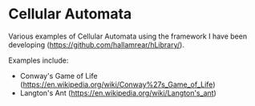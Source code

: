 # Cellular Automata
 
 
 Various examples of Cellular Automata using the framework I have been developing (https://github.com/hallamrear/hLibrary/).
 
 Examples include:
 - Conway's Game of Life (https://en.wikipedia.org/wiki/Conway%27s_Game_of_Life)
 - Langton's Ant (https://en.wikipedia.org/wiki/Langton's_ant)
